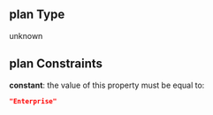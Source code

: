## plan Type

unknown

## plan Constraints

**constant**: the value of this property must be equal to:

```json
"Enterprise"
```
